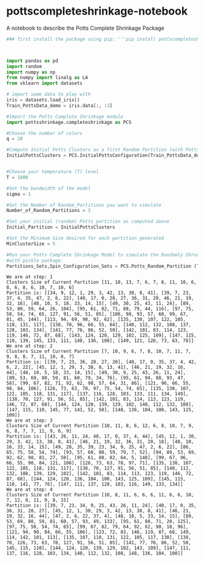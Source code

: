 # pottscompleteshrinkage-notebook
A notebook to describe the Potts Complete Shrinkage Package


```python
### first install the package using pip: '''pip install pottscompleteshrinkage'''
```


```python


import pandas as pd
import random
import numpy as np
from numpy import linalg as LA
from sklearn import datasets

# import some data to play with
iris = datasets.load_iris()
Train_PottsData_demo = iris.data[:, :3]

```


```python
#Import the Potts Complete Shrinkage module
import pottsshrinkage.completeshrinkage as PCS
```


```python
#Choose the number of colors
q = 20
```


```python
#Compute Initial Potts Clusters as a first Random Partition (with Potts Model)
InitialPottsClusters = PCS.InitialPottsConfiguration(Train_PottsData_demo, q, Kernel="Mercer")
```


```python

#Choose your temperature (T) level
T = 1000

#Set the bandwidth of the model
sigma = 1

#Set the Number of Random_Partitions you want to simulate
Number_of_Random_Partitions = 3

#Set your initial (random) Potts partition as computed above
Initial_Partition = InitialPottsClusters

#Set the Minimum Size desired for each partition generated
MinClusterSize = 5

#Run your Potts Complete Shrinkage Model to simulate the Randomly Shrunk Potts Partitions. Partitions_Sets is a dictionary that can be saved 
#with pickle package.
Partitions_Sets,Spin_Configuration_Sets = PCS.Potts_Random_Partition (Train_PottsData_demo, T, sigma, Number_of_Random_Partitions, MinClusterSize, Initial_Partition,  Kernel="Mercer")
```

    We are at step: 1
    Clusters Size of Current Partition [11, 10, 13, 7, 6, 7, 8, 11, 10, 6, 8, 6, 8, 6, 10, 7, 10, 6]
    Partition is: [[34, 9, 12, 1, 29, 3, 42, 13, 38, 8, 41], [39, 7, 23, 37, 4, 35, 47, 2, 6, 22], [40, 17, 0, 28, 27, 36, 31, 20, 46, 21, 19, 32, 16], [48, 10, 5, 18, 33, 14, 15], [49, 30, 25, 43, 11, 24], [89, 53, 80, 59, 64, 26, 104], [95, 61, 82, 71, 88, 79, 44, 116], [97, 75, 58, 54, 74, 65, 127, 91, 56, 51, 85], [106, 98, 93, 57, 60, 99, 67, 81, 45, 144], [113, 94, 69, 90, 92, 62], [135, 130, 107, 122, 105, 118, 131, 117], [138, 70, 96, 66, 55, 84], [140, 112, 132, 108, 137, 128, 103, 134], [141, 77, 76, 86, 52, 50], [142, 101, 83, 114, 123, 119, 146, 72, 87, 68], [143, 124, 120, 129, 102, 125, 109], [147, 115, 110, 139, 145, 133, 111, 148, 136, 100], [149, 121, 126, 73, 63, 78]]
    We are at step: 2
    Clusters Size of Current Partition [7, 10, 9, 6, 7, 8, 10, 7, 11, 7, 9, 8, 8, 7, 11, 10, 8, 7]
    Partition is: [[39, 7, 23, 36, 28, 27, 20], [40, 17, 0, 35, 37, 4, 42, 6, 2, 22], [45, 12, 1, 29, 3, 38, 8, 13, 41], [46, 21, 19, 32, 16, 44], [48, 10, 5, 18, 33, 14, 15], [49, 30, 9, 25, 43, 26, 11, 24], [89, 53, 69, 80, 59, 81, 60, 79, 34, 76], [95, 61, 94, 88, 93, 47, 58], [99, 67, 82, 71, 92, 62, 98, 57, 64, 31, 86], [121, 96, 66, 55, 90, 84, 106], [126, 73, 63, 78, 97, 75, 54, 74, 65], [135, 130, 107, 122, 105, 118, 131, 117], [137, 116, 128, 103, 133, 111, 134, 149], [138, 70, 127, 91, 56, 51, 85], [142, 101, 83, 114, 113, 123, 119, 146, 72, 87, 68], [144, 124, 120, 139, 129, 102, 140, 112, 132, 108], [147, 115, 110, 145, 77, 141, 52, 50], [148, 136, 104, 100, 143, 125, 109]]
    We are at step: 3
    Clusters Size of Current Partition [10, 11, 8, 6, 12, 6, 8, 10, 7, 9, 6, 8, 7, 7, 11, 9, 6, 9]
    Partition is: [[43, 26, 11, 24, 40, 17, 0, 37, 4, 44], [45, 12, 1, 30, 29, 3, 42, 13, 38, 8, 41], [46, 21, 19, 32, 36, 31, 20, 18], [48, 10, 16, 33, 14, 15], [49, 28, 35, 39, 23, 34, 9, 25, 47, 2, 6, 22], [86, 65, 75, 58, 54, 74], [93, 57, 60, 80, 59, 79, 7, 52], [94, 89, 53, 69, 92, 62, 98, 81, 27, 50], [95, 61, 88, 82, 64, 5, 148], [99, 67, 96, 66, 55, 90, 84, 121, 106], [126, 73, 63, 78, 97, 71], [135, 130, 107, 122, 105, 118, 131, 117], [138, 70, 127, 91, 56, 51, 85], [140, 112, 132, 108, 139, 129, 102], [142, 101, 83, 114, 113, 123, 119, 146, 72, 87, 68], [144, 124, 120, 136, 104, 100, 143, 125, 109], [145, 115, 110, 141, 77, 76], [147, 111, 137, 128, 103, 116, 149, 133, 134]]
    We are at step: 4
    Clusters Size of Current Partition [10, 8, 11, 6, 6, 6, 11, 6, 6, 10, 7, 12, 8, 11, 9, 8, 15]
    Partition is: [[39, 7, 23, 34, 9, 25, 43, 26, 11, 24], [40, 17, 0, 35, 36, 31, 28, 27], [45, 12, 1, 30, 29, 3, 42, 13, 38, 8, 41], [46, 21, 19, 32, 16, 44], [47, 2, 6, 22, 37, 4], [48, 10, 5, 33, 14, 15], [89, 53, 69, 80, 59, 81, 60, 57, 93, 49, 133], [95, 61, 88, 71, 20, 125], [97, 75, 58, 54, 74, 65], [99, 67, 82, 79, 64, 92, 62, 98, 18, 96], [121, 94, 90, 84, 66, 55, 106], [123, 72, 83, 146, 119, 87, 68, 149, 114, 142, 101, 113], [135, 107, 118, 131, 122, 105, 117, 130], [138, 70, 126, 73, 63, 78, 127, 91, 56, 51, 85], [141, 77, 76, 86, 52, 50, 145, 115, 110], [144, 124, 120, 139, 129, 102, 143, 109], [147, 111, 137, 116, 128, 103, 134, 140, 112, 132, 108, 148, 136, 104, 100]]
    


```python

```
